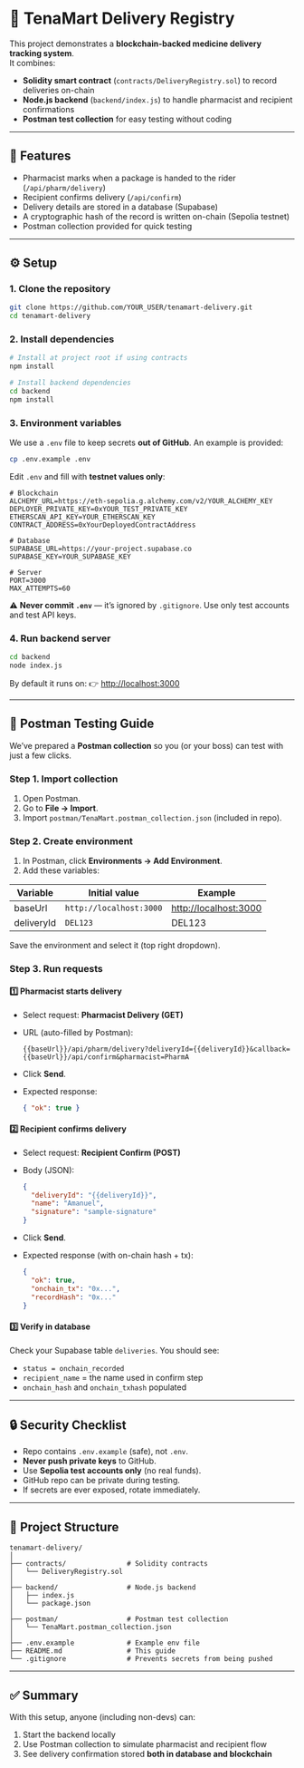 
# 🏥 TenaMart Delivery Registry

This project demonstrates a **blockchain-backed medicine delivery tracking system**.  
It combines:

- **Solidity smart contract** (`contracts/DeliveryRegistry.sol`) to record deliveries on-chain  
- **Node.js backend** (`backend/index.js`) to handle pharmacist and recipient confirmations  
- **Postman test collection** for easy testing without coding  

---

## 🚀 Features

- Pharmacist marks when a package is handed to the rider (`/api/pharm/delivery`)  
- Recipient confirms delivery (`/api/confirm`)  
- Delivery details are stored in a database (Supabase)  
- A cryptographic hash of the record is written on-chain (Sepolia testnet)  
- Postman collection provided for quick testing  

---

## ⚙️ Setup

### 1. Clone the repository
```bash
git clone https://github.com/YOUR_USER/tenamart-delivery.git
cd tenamart-delivery
````

### 2. Install dependencies

```bash
# Install at project root if using contracts
npm install

# Install backend dependencies
cd backend
npm install
```

### 3. Environment variables

We use a `.env` file to keep secrets **out of GitHub**.
An example is provided:

```bash
cp .env.example .env
```

Edit `.env` and fill with **testnet values only**:

```env
# Blockchain
ALCHEMY_URL=https://eth-sepolia.g.alchemy.com/v2/YOUR_ALCHEMY_KEY
DEPLOYER_PRIVATE_KEY=0xYOUR_TEST_PRIVATE_KEY
ETHERSCAN_API_KEY=YOUR_ETHERSCAN_KEY
CONTRACT_ADDRESS=0xYourDeployedContractAddress

# Database
SUPABASE_URL=https://your-project.supabase.co
SUPABASE_KEY=YOUR_SUPABASE_KEY

# Server
PORT=3000
MAX_ATTEMPTS=60
```

⚠️ **Never commit `.env`** — it’s ignored by `.gitignore`.
Use only test accounts and test API keys.

### 4. Run backend server

```bash
cd backend
node index.js
```

By default it runs on:
👉 [http://localhost:3000](http://localhost:3000)

---

## 🧪 Postman Testing Guide

We’ve prepared a **Postman collection** so you (or your boss) can test with just a few clicks.

### Step 1. Import collection

1. Open Postman.
2. Go to **File → Import**.
3. Import `postman/TenaMart.postman_collection.json` (included in repo).

### Step 2. Create environment

1. In Postman, click **Environments → Add Environment**.
2. Add these variables:

| Variable   | Initial value           | Example                                        |
| ---------- | ----------------------- | ---------------------------------------------- |
| baseUrl    | `http://localhost:3000` | [http://localhost:3000](http://localhost:3000) |
| deliveryId | `DEL123`                | DEL123                                         |

Save the environment and select it (top right dropdown).

### Step 3. Run requests

#### 1️⃣ Pharmacist starts delivery

* Select request: **Pharmacist Delivery (GET)**
* URL (auto-filled by Postman):

  ```
  {{baseUrl}}/api/pharm/delivery?deliveryId={{deliveryId}}&callback={{baseUrl}}/api/confirm&pharmacist=PharmA
  ```
* Click **Send**.
* Expected response:

  ```json
  { "ok": true }
  ```

#### 2️⃣ Recipient confirms delivery

* Select request: **Recipient Confirm (POST)**
* Body (JSON):

  ```json
  {
    "deliveryId": "{{deliveryId}}",
    "name": "Amanuel",
    "signature": "sample-signature"
  }
  ```
* Click **Send**.
* Expected response (with on-chain hash + tx):

  ```json
  {
    "ok": true,
    "onchain_tx": "0x...",
    "recordHash": "0x..."
  }
  ```

#### 3️⃣ Verify in database

Check your Supabase table `deliveries`. You should see:

* `status = onchain_recorded`
* `recipient_name` = the name used in confirm step
* `onchain_hash` and `onchain_txhash` populated

---

## 🔒 Security Checklist

* Repo contains `.env.example` (safe), not `.env`.
* **Never push private keys** to GitHub.
* Use **Sepolia test accounts only** (no real funds).
* GitHub repo can be private during testing.
* If secrets are ever exposed, rotate immediately.

---

## 📂 Project Structure

```
tenamart-delivery/
│
├── contracts/               # Solidity contracts
│   └── DeliveryRegistry.sol
│
├── backend/                 # Node.js backend
│   ├── index.js
│   └── package.json
│
├── postman/                 # Postman test collection
│   └── TenaMart.postman_collection.json
│
├── .env.example             # Example env file
├── README.md                # This guide
└── .gitignore               # Prevents secrets from being pushed
```

---

## ✅ Summary

With this setup, anyone (including non-devs) can:

1. Start the backend locally
2. Use Postman collection to simulate pharmacist and recipient flow
3. See delivery confirmation stored **both in database and blockchain**


